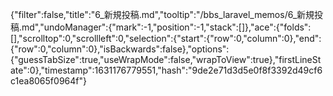 {"filter":false,"title":"6_新規投稿.md","tooltip":"/bbs_laravel_memos/6_新規投稿.md","undoManager":{"mark":-1,"position":-1,"stack":[]},"ace":{"folds":[],"scrolltop":0,"scrollleft":0,"selection":{"start":{"row":0,"column":0},"end":{"row":0,"column":0},"isBackwards":false},"options":{"guessTabSize":true,"useWrapMode":false,"wrapToView":true},"firstLineState":0},"timestamp":1631176779551,"hash":"9de2e71d3d5e0f8f3392d49cf6c1ea8065f0964f"}